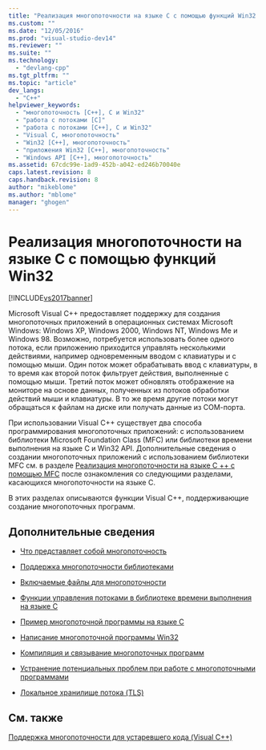 ```yaml
---
title: "Реализация многопоточности на языке C с помощью функций Win32 | Microsoft Docs"
ms.custom: ""
ms.date: "12/05/2016"
ms.prod: "visual-studio-dev14"
ms.reviewer: ""
ms.suite: ""
ms.technology: 
  - "devlang-cpp"
ms.tgt_pltfrm: ""
ms.topic: "article"
dev_langs: 
  - "C++"
helpviewer_keywords: 
  - "многопоточность [C++], C и Win32"
  - "работа с потоками [C]"
  - "работа с потоками [C++], C и Win32"
  - "Visual C, многопоточность"
  - "Win32 [C++], многопоточность"
  - "приложения Win32 [C++], многопоточность"
  - "Windows API [C++], многопоточность"
ms.assetid: 67cdc99e-1ad9-452b-a042-ed246b70040e
caps.latest.revision: 8
caps.handback.revision: 8
author: "mikeblome"
ms.author: "mblome"
manager: "ghogen"
---
```

# Реализация многопоточности на языке C с помощью функций Win32
[!INCLUDE[vs2017banner](../assembler/inline/includes/vs2017banner.md)]

Microsoft Visual C\+\+ предоставляет поддержку для создания многопоточных приложений в операционных системах Microsoft Windows: Windows XP, Windows 2000, Windows NT, Windows Me и Windows 98.  Возможно, потребуется использовать более одного потока, если приложению приходится управлять несколькими действиями, например одновременным вводом с клавиатуры и с помощью мыши.  Один поток может обрабатывать ввод с клавиатуры, в то время как второй поток фильтрует действия, выполненные с помощью мыши.  Третий поток может обновлять отображение на мониторе на основе данных, полученных из потоков обработки действий мыши и клавиатуры.  В то же время другие потоки могут обращаться к файлам на диске или получать данные из СОМ\-порта.  
  
 При использовании Visual C\+\+ существует два способа программирования многопоточных приложений: с использованием библиотеки Microsoft Foundation Class \(MFC\) или библиотеки времени выполнения на языке С и Win32 API.  Дополнительные сведения о создании многопоточных приложений с использованием библиотеки MFC см. в разделе [Реализация многопоточности на языке С \+\+ с помощью MFC](../parallel/multithreading-with-cpp-and-mfc.md) после ознакомления со следующими разделами, касающихся многопоточности на языке С.  
  
 В этих разделах описываются функции Visual C\+\+, поддерживающие создание многопоточных программ.  
  
## Дополнительные сведения  
  
-   [Что представляет собой многопоточность](../parallel/multithread-programs.md)  
  
-   [Поддержка многопоточности библиотеками](../parallel/library-support-for-multithreading.md)  
  
-   [Включаемые файлы для многопоточности](../parallel/include-files-for-multithreading.md)  
  
-   [Функции управления потоками в библиотеке времени выполнения на языке C](../parallel/c-run-time-library-functions-for-thread-control.md)  
  
-   [Пример многопоточной программы на языке С](../parallel/sample-multithread-c-program.md)  
  
-   [Написание многопоточной программы Win32](../Topic/Writing%20a%20Multithreaded%20Win32%20Program.md)  
  
-   [Компиляция и связывание многопоточных программ](../parallel/compiling-and-linking-multithread-programs.md)  
  
-   [Устранение потенциальных проблем при работе с многопоточными программами](../Topic/Avoiding%20Problem%20Areas%20with%20Multithread%20Programs.md)  
  
-   [Локальное хранилище потока \(TLS\)](../parallel/thread-local-storage-tls.md)  
  
## См. также  
 [Поддержка многопоточности для устаревшего кода \(Visual C\+\+\)](../parallel/multithreading-support-for-older-code-visual-cpp.md)